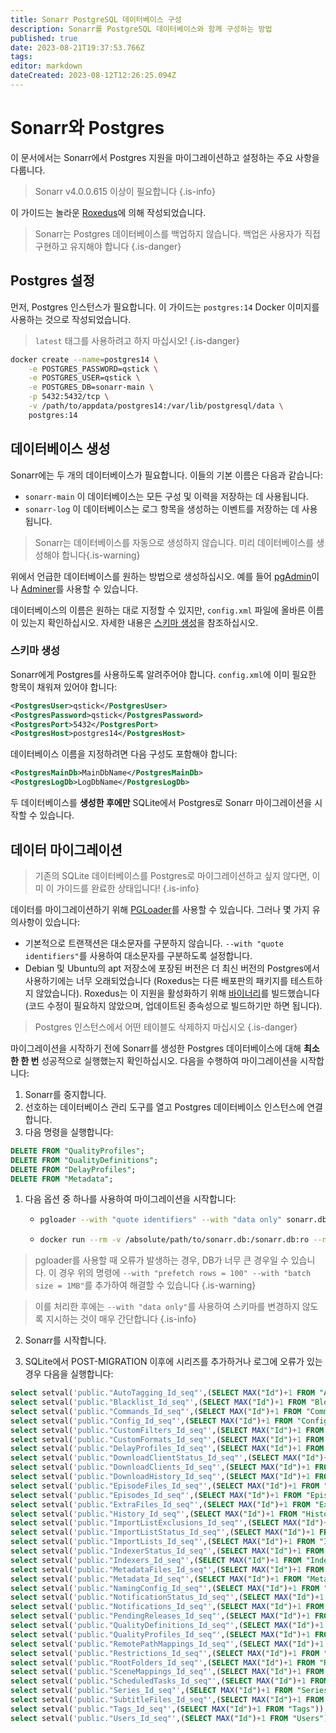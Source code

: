 ```yaml
---
title: Sonarr PostgreSQL 데이터베이스 구성
description: Sonarr를 PostgreSQL 데이터베이스와 함께 구성하는 방법
published: true
date: 2023-08-21T19:37:53.766Z
tags: 
editor: markdown
dateCreated: 2023-08-12T12:26:25.094Z
---
```


# Sonarr와 Postgres

이 문서에서는 Sonarr에서 Postgres 지원을 마이그레이션하고 설정하는 주요 사항을 다룹니다.

> Sonarr v4.0.0.615 이상이 필요합니다
{.is-info}

이 가이드는 놀라운 [Roxedus](https://github.com/Roxedus)에 의해 작성되었습니다.

> Sonarr는 Postgres 데이터베이스를 백업하지 않습니다. 백업은 사용자가 직접 구현하고 유지해야 합니다
{.is-danger}

## Postgres 설정

먼저, Postgres 인스턴스가 필요합니다. 이 가이드는 `postgres:14` Docker 이미지를 사용하는 것으로 작성되었습니다.

> `latest` 태그를 사용하려고 하지 마십시오! {.is-danger}

```bash
docker create --name=postgres14 \
    -e POSTGRES_PASSWORD=qstick \
    -e POSTGRES_USER=qstick \
    -e POSTGRES_DB=sonarr-main \
    -p 5432:5432/tcp \
    -v /path/to/appdata/postgres14:/var/lib/postgresql/data \
    postgres:14
```

## 데이터베이스 생성

Sonarr에는 두 개의 데이터베이스가 필요합니다. 이들의 기본 이름은 다음과 같습니다:

- `sonarr-main`   이 데이터베이스는 모든 구성 및 이력을 저장하는 데 사용됩니다.
- `sonarr-log`    이 데이터베이스는 로그 항목을 생성하는 이벤트를 저장하는 데 사용됩니다.

> Sonarr는 데이터베이스를 자동으로 생성하지 않습니다. 미리 데이터베이스를 생성해야 합니다{.is-warning}

위에서 언급한 데이터베이스를 원하는 방법으로 생성하십시오. 예를 들어 [pgAdmin](https://www.pgadmin.org/)이나 [Adminer](https://www.adminer.org/)를 사용할 수 있습니다.

데이터베이스의 이름은 원하는 대로 지정할 수 있지만, `config.xml` 파일에 올바른 이름이 있는지 확인하십시오. 자세한 내용은 [스키마 생성](/sonarr/postgres-setup#schema-creation)을 참조하십시오.

### 스키마 생성

Sonarr에게 Postgres를 사용하도록 알려주어야 합니다. `config.xml`에 이미 필요한 항목이 채워져 있어야 합니다:

```xml
<PostgresUser>qstick</PostgresUser>
<PostgresPassword>qstick</PostgresPassword>
<PostgresPort>5432</PostgresPort>
<PostgresHost>postgres14</PostgresHost>
```

데이터베이스 이름을 지정하려면 다음 구성도 포함해야 합니다:

```xml
<PostgresMainDb>MainDbName</PostgresMainDb>
<PostgresLogDb>LogDbName</PostgresLogDb>
```

두 데이터베이스를 **생성한 후에만** SQLite에서 Postgres로 Sonarr 마이그레이션을 시작할 수 있습니다.

## 데이터 마이그레이션

> 기존의 SQLite 데이터베이스를 Postgres로 마이그레이션하고 싶지 않다면, 이미 이 가이드를 완료한 상태입니다! {.is-info}

데이터를 마이그레이션하기 위해 [PGLoader](https://github.com/dimitri/pgloader)를 사용할 수 있습니다. 그러나 몇 가지 유의사항이 있습니다:

- 기본적으로 트랜잭션은 대소문자를 구분하지 않습니다. `--with "quote identifiers"`를 사용하여 대소문자를 구분하도록 설정합니다.
- Debian 및 Ubuntu의 apt 저장소에 포장된 버전은 더 최신 버전의 Postgres에서 사용하기에는 너무 오래되었습니다 (Roxedus는 다른 배포판의 패키지를 테스트하지 않았습니다).
  Roxedus는 이 지원을 활성화하기 위해 [바이너리](https://github.com/Roxedus/Pgloader-bin)를 빌드했습니다 (코드 수정이 필요하지 않았으며, 업데이트된 종속성으로 빌드하기만 하면 됩니다).

> Postgres 인스턴스에서 어떤 테이블도 삭제하지 마십시오 {.is-danger}

마이그레이션을 시작하기 전에 Sonarr를 생성한 Postgres 데이터베이스에 대해 **최소한 한 번** 성공적으로 실행했는지 확인하십시오. 다음을 수행하여 마이그레이션을 시작합니다:

1. Sonarr를 중지합니다.
1. 선호하는 데이터베이스 관리 도구를 열고 Postgres 데이터베이스 인스턴스에 연결합니다.
1. 다음 명령을 실행합니다:

```SQL
DELETE FROM "QualityProfiles";
DELETE FROM "QualityDefinitions";
DELETE FROM "DelayProfiles";
DELETE FROM "Metadata";
```

1. 다음 옵션 중 하나를 사용하여 마이그레이션을 시작합니다:

    - ```bash
      pgloader --with "quote identifiers" --with "data only" sonarr.db 'postgresql://qstick:qstick@localhost/sonarr-main'
      ```

    - ```bash
      docker run --rm -v /absolute/path/to/sonarr.db:/sonarr.db:ro --network=host ghcr.io/roxedus/pgloader --with "quote identifiers" --with "data only" /sonarr.db "postgresql://qstick:qstick@localhost/sonarr-main"
      ```

  > pgloader를 사용할 때 오류가 발생하는 경우, DB가 너무 큰 경우일 수 있습니다. 이 경우 위의 명령에 `--with "prefetch rows = 100" --with "batch size = 1MB"`를 추가하여 해결할 수 있습니다
  {.is-warning}

  > 이를 처리한 후에는 `--with "data only"`를 사용하여 스키마를 변경하지 않도록 지시하는 것이 매우 간단합니다
  {.is-info}


2. Sonarr를 시작합니다.


3. SQLite에서 POST-MIGRATION 이후에 시리즈를 추가하거나 로그에 오류가 있는 경우 다음을 실행합니다:
```SQL
select setval('public."AutoTagging_Id_seq"',(SELECT MAX("Id")+1 FROM "AutoTagging"));
select setval('public."Blacklist_Id_seq"',(SELECT MAX("Id")+1 FROM "Blocklist"));
select setval('public."Commands_Id_seq"',(SELECT MAX("Id")+1 FROM "Commands"));
select setval('public."Config_Id_seq"',(SELECT MAX("Id")+1 FROM "Config"));
select setval('public."CustomFilters_Id_seq"',(SELECT MAX("Id")+1 FROM "CustomFilters"));
select setval('public."CustomFormats_Id_seq"',(SELECT MAX("Id")+1 FROM "CustomFormats"));
select setval('public."DelayProfiles_Id_seq"',(SELECT MAX("Id")+1 FROM "DelayProfiles"));
select setval('public."DownloadClientStatus_Id_seq"',(SELECT MAX("Id")+1 FROM "DownloadClientStatus"));
select setval('public."DownloadClients_Id_seq"',(SELECT MAX("Id")+1 FROM "DownloadClients"));
select setval('public."DownloadHistory_Id_seq"',(SELECT MAX("Id")+1 FROM "DownloadHistory"));
select setval('public."EpisodeFiles_Id_seq"',(SELECT MAX("Id")+1 FROM "EpisodeFiles"));
select setval('public."Episodes_Id_seq"',(SELECT MAX("Id")+1 FROM "Episodes"));
select setval('public."ExtraFiles_Id_seq"',(SELECT MAX("Id")+1 FROM "ExtraFiles"));
select setval('public."History_Id_seq"',(SELECT MAX("Id")+1 FROM "History"));
select setval('public."ImportListExclusions_Id_seq"',(SELECT MAX("Id")+1 FROM "ImportListExclusions"));
select setval('public."ImportListStatus_Id_seq"',(SELECT MAX("Id")+1 FROM "ImportListStatus"));
select setval('public."ImportLists_Id_seq"',(SELECT MAX("Id")+1 FROM "ImportLists"));
select setval('public."IndexerStatus_Id_seq"',(SELECT MAX("Id")+1 FROM "IndexerStatus"));
select setval('public."Indexers_Id_seq"',(SELECT MAX("Id")+1 FROM "Indexers"));
select setval('public."MetadataFiles_Id_seq"',(SELECT MAX("Id")+1 FROM "MetadataFiles"));
select setval('public."Metadata_Id_seq"',(SELECT MAX("Id")+1 FROM "Metadata"));
select setval('public."NamingConfig_Id_seq"',(SELECT MAX("Id")+1 FROM "NamingConfig"));
select setval('public."NotificationStatus_Id_seq"',(SELECT MAX("Id")+1 FROM "NotificationStatus"));
select setval('public."Notifications_Id_seq"',(SELECT MAX("Id")+1 FROM "Notifications"));
select setval('public."PendingReleases_Id_seq"',(SELECT MAX("Id")+1 FROM "PendingReleases"));
select setval('public."QualityDefinitions_Id_seq"',(SELECT MAX("Id")+1 FROM "QualityDefinitions"));
select setval('public."QualityProfiles_Id_seq"',(SELECT MAX("Id")+1 FROM "QualityProfiles"));
select setval('public."RemotePathMappings_Id_seq"',(SELECT MAX("Id")+1 FROM "RemotePathMappings"));
select setval('public."Restrictions_Id_seq"',(SELECT MAX("Id")+1 FROM "Restrictions"));
select setval('public."RootFolders_Id_seq"',(SELECT MAX("Id")+1 FROM "RootFolders"));
select setval('public."SceneMappings_Id_seq"',(SELECT MAX("Id")+1 FROM "SceneMappings"));
select setval('public."ScheduledTasks_Id_seq"',(SELECT MAX("Id")+1 FROM "ScheduledTasks"));
select setval('public."Series_Id_seq"',(SELECT MAX("Id")+1 FROM "Series"));
select setval('public."SubtitleFiles_Id_seq"',(SELECT MAX("Id")+1 FROM "SubtitleFiles"));
select setval('public."Tags_Id_seq"',(SELECT MAX("Id")+1 FROM "Tags"));
select setval('public."Users_Id_seq"',(SELECT MAX("Id")+1 FROM "Users"));
```
